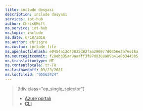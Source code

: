 ```yaml
---
title: include dosyası
description: include dosyası
services: iot-hub
author: ChrisGMsft
ms.service: iot-hub
ms.topic: include
ms.date: 6/18/2018
ms.author: chrisgre
ms.custom: include file
ms.openlocfilehash: e0454a12d4b025d927aa296977d6056e3a7ee18a
ms.sourcegitcommit: f28ebb95ae9aaaff3f87d8388a09b41e0b3445b5
ms.translationtype: MT
ms.contentlocale: tr-TR
ms.lasthandoff: 03/29/2021
ms.locfileid: "95562424"
---
```

> [!div class="op_single_selector"]
> * [Azure portalı](../articles/iot-hub/iot-hub-automatic-device-management.md)
> * [CLI](../articles/iot-hub/iot-hub-automatic-device-management-cli.md)